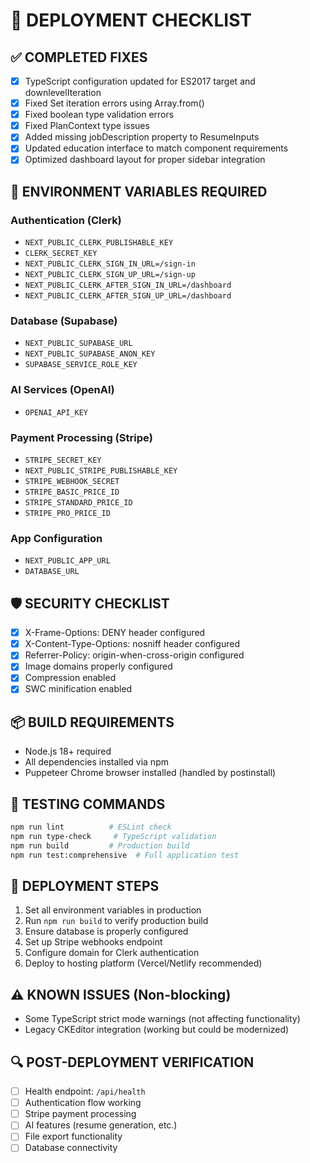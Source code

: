 # 🚀 DEPLOYMENT CHECKLIST

## ✅ COMPLETED FIXES
- [x] TypeScript configuration updated for ES2017 target and downlevelIteration
- [x] Fixed Set iteration errors using Array.from()
- [x] Fixed boolean type validation errors
- [x] Fixed PlanContext type issues
- [x] Added missing jobDescription property to ResumeInputs
- [x] Updated education interface to match component requirements
- [x] Optimized dashboard layout for proper sidebar integration

## 🔧 ENVIRONMENT VARIABLES REQUIRED

### Authentication (Clerk)
- `NEXT_PUBLIC_CLERK_PUBLISHABLE_KEY`
- `CLERK_SECRET_KEY`
- `NEXT_PUBLIC_CLERK_SIGN_IN_URL=/sign-in`
- `NEXT_PUBLIC_CLERK_SIGN_UP_URL=/sign-up`
- `NEXT_PUBLIC_CLERK_AFTER_SIGN_IN_URL=/dashboard`
- `NEXT_PUBLIC_CLERK_AFTER_SIGN_UP_URL=/dashboard`

### Database (Supabase)
- `NEXT_PUBLIC_SUPABASE_URL`
- `NEXT_PUBLIC_SUPABASE_ANON_KEY`
- `SUPABASE_SERVICE_ROLE_KEY`

### AI Services (OpenAI)
- `OPENAI_API_KEY`

### Payment Processing (Stripe)
- `STRIPE_SECRET_KEY`
- `NEXT_PUBLIC_STRIPE_PUBLISHABLE_KEY`
- `STRIPE_WEBHOOK_SECRET`
- `STRIPE_BASIC_PRICE_ID`
- `STRIPE_STANDARD_PRICE_ID`
- `STRIPE_PRO_PRICE_ID`

### App Configuration
- `NEXT_PUBLIC_APP_URL`
- `DATABASE_URL`

## 🛡️ SECURITY CHECKLIST
- [x] X-Frame-Options: DENY header configured
- [x] X-Content-Type-Options: nosniff header configured
- [x] Referrer-Policy: origin-when-cross-origin configured
- [x] Image domains properly configured
- [x] Compression enabled
- [x] SWC minification enabled

## 📦 BUILD REQUIREMENTS
- Node.js 18+ required
- All dependencies installed via npm
- Puppeteer Chrome browser installed (handled by postinstall)

## 🧪 TESTING COMMANDS
```bash
npm run lint          # ESLint check
npm run type-check     # TypeScript validation
npm run build         # Production build
npm run test:comprehensive  # Full application test
```

## 🚀 DEPLOYMENT STEPS
1. Set all environment variables in production
2. Run `npm run build` to verify production build
3. Ensure database is properly configured
4. Set up Stripe webhooks endpoint
5. Configure domain for Clerk authentication
6. Deploy to hosting platform (Vercel/Netlify recommended)

## ⚠️ KNOWN ISSUES (Non-blocking)
- Some TypeScript strict mode warnings (not affecting functionality)
- Legacy CKEditor integration (working but could be modernized)

## 🔍 POST-DEPLOYMENT VERIFICATION
- [ ] Health endpoint: `/api/health`
- [ ] Authentication flow working
- [ ] Stripe payment processing
- [ ] AI features (resume generation, etc.)
- [ ] File export functionality
- [ ] Database connectivity
